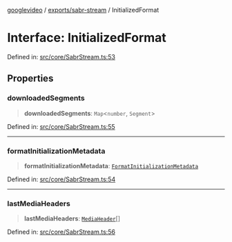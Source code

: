 [googlevideo](../../../README.md) / [exports/sabr-stream](../README.md) / InitializedFormat

# Interface: InitializedFormat

Defined in: [src/core/SabrStream.ts:53](https://github.com/LuanRT/googlevideo/blob/d9eb9db82e3516a9a277a77a3d25342e9c5bf127/src/core/SabrStream.ts#L53)

## Properties

### downloadedSegments

> **downloadedSegments**: `Map`\<`number`, `Segment`\>

Defined in: [src/core/SabrStream.ts:55](https://github.com/LuanRT/googlevideo/blob/d9eb9db82e3516a9a277a77a3d25342e9c5bf127/src/core/SabrStream.ts#L55)

***

### formatInitializationMetadata

> **formatInitializationMetadata**: [`FormatInitializationMetadata`](../../protos/interfaces/FormatInitializationMetadata.md)

Defined in: [src/core/SabrStream.ts:54](https://github.com/LuanRT/googlevideo/blob/d9eb9db82e3516a9a277a77a3d25342e9c5bf127/src/core/SabrStream.ts#L54)

***

### lastMediaHeaders

> **lastMediaHeaders**: [`MediaHeader`](../../protos/interfaces/MediaHeader.md)[]

Defined in: [src/core/SabrStream.ts:56](https://github.com/LuanRT/googlevideo/blob/d9eb9db82e3516a9a277a77a3d25342e9c5bf127/src/core/SabrStream.ts#L56)
